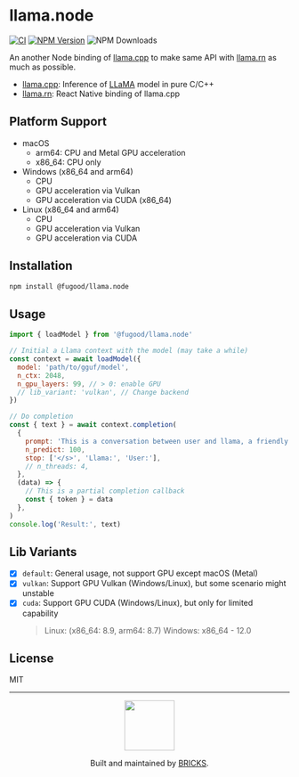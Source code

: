 # llama.node

[![CI](https://github.com/mybigday/llama.node/actions/workflows/ci.yml/badge.svg?branch=main)](https://github.com/mybigday/llama.node/actions/workflows/ci.yml)
[![NPM Version](https://img.shields.io/npm/v/%40fugood%2Fllama.node)](https://www.npmjs.com/package/@fugood/llama.node)
![NPM Downloads](https://img.shields.io/npm/dw/%40fugood%2Fllama.node)

An another Node binding of [llama.cpp](https://github.com/ggerganov/llama.cpp) to make same API with [llama.rn](https://github.com/mybigday/llama.rn) as much as possible.

- [llama.cpp](https://github.com/ggerganov/llama.cpp): Inference of [LLaMA](https://arxiv.org/abs/2302.13971) model in pure C/C++
- [llama.rn](https://github.com/mybigday/llama.rn): React Native binding of llama.cpp

## Platform Support

- macOS
  - arm64: CPU and Metal GPU acceleration
  - x86_64: CPU only
- Windows (x86_64 and arm64)
  - CPU
  - GPU acceleration via Vulkan
  - GPU acceleration via CUDA (x86_64)
- Linux (x86_64 and arm64)
  - CPU
  - GPU acceleration via Vulkan
  - GPU acceleration via CUDA

## Installation

```sh
npm install @fugood/llama.node
```

## Usage

```js
import { loadModel } from '@fugood/llama.node'

// Initial a Llama context with the model (may take a while)
const context = await loadModel({
  model: 'path/to/gguf/model',
  n_ctx: 2048,
  n_gpu_layers: 99, // > 0: enable GPU
  // lib_variant: 'vulkan', // Change backend
})

// Do completion
const { text } = await context.completion(
  {
    prompt: 'This is a conversation between user and llama, a friendly chatbot. respond in simple markdown.\n\nUser: Hello!\nLlama:',
    n_predict: 100,
    stop: ['</s>', 'Llama:', 'User:'],
    // n_threads: 4,
  },
  (data) => {
    // This is a partial completion callback
    const { token } = data
  },
)
console.log('Result:', text)
```

## Lib Variants

- [x] `default`: General usage, not support GPU except macOS (Metal)
- [x] `vulkan`: Support GPU Vulkan (Windows/Linux), but some scenario might unstable
- [x] `cuda`: Support GPU CUDA (Windows/Linux), but only for limited capability
  > Linux: (x86_64: 8.9, arm64: 8.7)
  > Windows: x86_64 - 12.0

## License

MIT

---

<p align="center">
  <a href="https://bricks.tools">
    <img width="90px" src="https://avatars.githubusercontent.com/u/17320237?s=200&v=4">
  </a>
  <p align="center">
    Built and maintained by <a href="https://bricks.tools">BRICKS</a>.
  </p>
</p>
